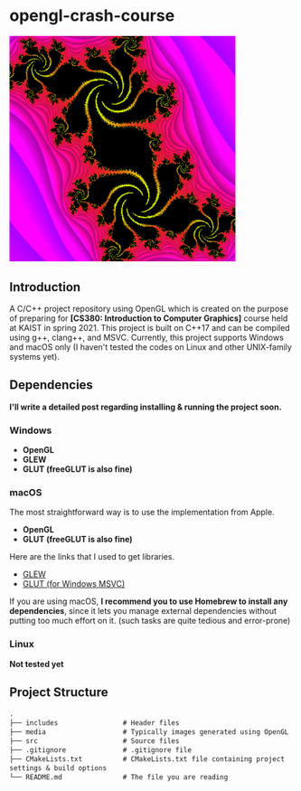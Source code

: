 # opengl-crash-course

<img src="./media/fractal_gl.png" alt="fractal" width="400">

## Introduction
A C/C++ project repository using OpenGL which is created on the purpose of preparing for **[CS380: Introduction to Computer Graphics]** course held at KAIST in spring 2021. This project is built on C++17 and can be compiled using g++, clang++, and MSVC. Currently, this project supports Windows and macOS only (I haven't tested the codes on Linux and other UNIX-family systems yet).

## Dependencies
**I'll write a detailed post regarding installing & running the project soon.**
### Windows
- **OpenGL**
- **GLEW** 
- **GLUT (freeGLUT is also fine)**

### macOS
The most straightforward way is to use the implementation from Apple.
- **OpenGL**
- **GLUT (freeGLUT is also fine)**

Here are the links that I used to get libraries.
- [GLEW](http://glew.sourceforge.net)
- [GLUT (for Windows MSVC)](https://www.transmissionzero.co.uk/software/freeglut-devel/)

If you are using macOS, **I recommend you to use Homebrew to install any dependencies**, since it lets you manage external dependencies without putting too much effort on it.
(such tasks are quite tedious and error-prone)

### Linux
**Not tested yet**

## Project Structure
```
.
├── includes                # Header files
├── media                   # Typically images generated using OpenGL
├── src                     # Source files
├── .gitignore              # .gitignore file
├── CMakeLists.txt          # CMakeLists.txt file containing project settings & build options                   
└── README.md               # The file you are reading
```
